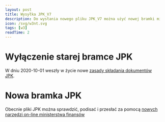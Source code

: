 ```yaml
---
layout: post
title: Wysyłka JPK_V7
description: Do wysłania nowego pliku JPK_V7 można użyć nowej bramki ministerstwa finansów.
icon: /svg/w3nt.svg
tags: [w3]
readTime: 2
---
```


# Wyłączenie starej bramce JPK

W dniu 2020-10-01 weszły w życie nowe [zasady składania dokumentów JPK](https://www.podatki.gov.pl/komunikaty-techniczne/wylaczenie-dotychczasowego-srodowiska-do-przesylania-danych-jpk/).

# Nowa bramka JPK

Obecnie pliki JPK można sprawdzić, podisać i przesłać za pomocą [nowych narzędzi on-line
ministerstwa finansów](https://www.podatki.gov.pl/jednolity-plik-kontrolny/jpk-vat-z-deklaracja/bezplatne-narzedzia/)